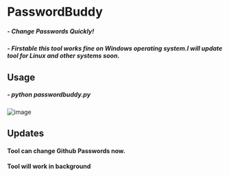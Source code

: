 # PasswordBuddy
##### - Change Passwords Quickly!
##### - Firstable this tool works fine on Windows operating system.I will update tool for Linux and other systems soon.

## Usage
##### - python passwordbuddy.py



![image](https://user-images.githubusercontent.com/52252889/95209851-78cbc680-07f3-11eb-811c-7758547fc01b.png)



## Updates
#### Tool can change Github Passwords now.
#### Tool will work in background
